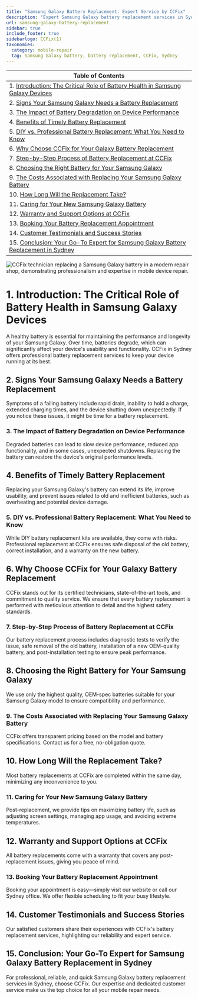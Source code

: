 ```yaml
---
title: "Samsung Galaxy Battery Replacement: Expert Service by CCFix"
description: "Expert Samsung Galaxy battery replacement services in Sydney. Fast, reliable, and backed by a comprehensive warranty. Contact CCFix for a free quote today!"
url: samsung-galaxy-battery-replacement
sidebar: true
include_footer: true
sidebarlogo: CCFix(1)
taxonomies:
  category: mobile-repair
  tag: Samsung Galaxy battery, battery replacement, CCFix, Sydney
---
```


| **Table of Contents**                                               |
|---------------------------------------------------------------------|
| 1. [Introduction: The Critical Role of Battery Health in Samsung Galaxy Devices](#1-introduction-the-critical-role-of-battery-health-in-samsung-galaxy-devices) |
| 2. [Signs Your Samsung Galaxy Needs a Battery Replacement](#2-signs-your-samsung-galaxy-needs-a-battery-replacement) |
| 3. [The Impact of Battery Degradation on Device Performance](#3-the-impact-of-battery-degradation-on-device-performance) |
| 4. [Benefits of Timely Battery Replacement](#4-benefits-of-timely-battery-replacement) |
| 5. [DIY vs. Professional Battery Replacement: What You Need to Know](#5-diy-vs-professional-battery-replacement-what-you-need-to-know) |
| 6. [Why Choose CCFix for Your Galaxy Battery Replacement](#6-why-choose-ccfix-for-your-galaxy-battery-replacement) |
| 7. [Step-by-Step Process of Battery Replacement at CCFix](#7-step-by-step-process-of-battery-replacement-at-ccfix) |
| 8. [Choosing the Right Battery for Your Samsung Galaxy](#8-choosing-the-right-battery-for-your-samsung-galaxy) |
| 9. [The Costs Associated with Replacing Your Samsung Galaxy Battery](#9-the-costs-associated-with-replacing-your-samsung-galaxy-battery) |
| 10. [How Long Will the Replacement Take?](#10-how-long-will-the-replacement-take) |
| 11. [Caring for Your New Samsung Galaxy Battery](#11-caring-for-your-new-samsung-galaxy-battery) |
| 12. [Warranty and Support Options at CCFix](#12-warranty-and-support-options-at-ccfix) |
| 13. [Booking Your Battery Replacement Appointment](#13-booking-your-battery-replacement-appointment) |
| 14. [Customer Testimonials and Success Stories](#14-customer-testimonials-and-success-stories) |
| 15. [Conclusion: Your Go-To Expert for Samsung Galaxy Battery Replacement in Sydney](#15-conclusion-your-go-to-expert-for-samsung-galaxy-battery-replacement-in-sydney) |

![CCFix technician replacing a Samsung Galaxy battery in a modern repair shop, demonstrating professionalism and expertise in mobile device repair.](/images/galaxy-battery-repair.webp "A professional technician at CCFix is shown replacing the battery of a Samsung Galaxy. The setting is a modern, well-equipped repair shop, emphasizing the high standards of service. The CCFix logo is clearly visible, reinforcing the brand’s commitment to quality.")


# **1. Introduction: The Critical Role of Battery Health in Samsung Galaxy Devices**
A healthy battery is essential for maintaining the performance and longevity of your Samsung Galaxy. Over time, batteries degrade, which can significantly affect your device's usability and functionality. CCFix in Sydney offers professional battery replacement services to keep your device running at its best.

## **2. Signs Your Samsung Galaxy Needs a Battery Replacement**
Symptoms of a failing battery include rapid drain, inability to hold a charge, extended charging times, and the device shutting down unexpectedly. If you notice these issues, it might be time for a battery replacement.

### **3. The Impact of Battery Degradation on Device Performance**
Degraded batteries can lead to slow device performance, reduced app functionality, and in some cases, unexpected shutdowns. Replacing the battery can restore the device's original performance levels.

## **4. Benefits of Timely Battery Replacement**
Replacing your Samsung Galaxy's battery can extend its life, improve usability, and prevent issues related to old and inefficient batteries, such as overheating and potential device damage.

### **5. DIY vs. Professional Battery Replacement: What You Need to Know**
While DIY battery replacement kits are available, they come with risks. Professional replacement at CCFix ensures safe disposal of the old battery, correct installation, and a warranty on the new battery.

## **6. Why Choose CCFix for Your Galaxy Battery Replacement**
CCFix stands out for its certified technicians, state-of-the-art tools, and commitment to quality service. We ensure that every battery replacement is performed with meticulous attention to detail and the highest safety standards.

### **7. Step-by-Step Process of Battery Replacement at CCFix**
Our battery replacement process includes diagnostic tests to verify the issue, safe removal of the old battery, installation of a new OEM-quality battery, and post-installation testing to ensure peak performance.

## **8. Choosing the Right Battery for Your Samsung Galaxy**
We use only the highest quality, OEM-spec batteries suitable for your Samsung Galaxy model to ensure compatibility and performance.

### **9. The Costs Associated with Replacing Your Samsung Galaxy Battery**
CCFix offers transparent pricing based on the model and battery specifications. Contact us for a free, no-obligation quote.

## **10. How Long Will the Replacement Take?**
Most battery replacements at CCFix are completed within the same day, minimizing any inconvenience to you.

### **11. Caring for Your New Samsung Galaxy Battery**
Post-replacement, we provide tips on maximizing battery life, such as adjusting screen settings, managing app usage, and avoiding extreme temperatures.

## **12. Warranty and Support Options at CCFix**
All battery replacements come with a warranty that covers any post-replacement issues, giving you peace of mind.

### **13. Booking Your Battery Replacement Appointment**
Booking your appointment is easy—simply visit our website or call our Sydney office. We offer flexible scheduling to fit your busy lifestyle.

## **14. Customer Testimonials and Success Stories**
Our satisfied customers share their experiences with CCFix's battery replacement services, highlighting our reliability and expert service.

## **15. Conclusion: Your Go-To Expert for Samsung Galaxy Battery Replacement in Sydney**
For professional, reliable, and quick Samsung Galaxy battery replacement services in Sydney, choose CCFix. Our expertise and dedicated customer service make us the top choice for all your mobile repair needs.

